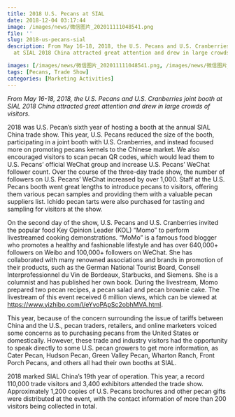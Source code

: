 ```yaml
---
title: 2018 U.S. Pecans at SIAL
date: 2018-12-04 03:17:44
image: /images/news/微信图片_202011111048541.png
file: ''
slug: 2018-us-pecans-sial
description: From May 16-18, 2018, the U.S. Pecans and U.S. Cranberries joint booth
  at SIAL 2018 China attracted great attention and drew in large crowds of visitors.

images: [/images/news/微信图片_202011111048541.png, /images/news/微信图片_202011111048543.png]
tags: [Pecans, Trade Show]
categories: [Marketing Activities]
---
```

<p><em>From May 16-18, 2018, the U.S. Pecans and U.S. Cranberries joint booth at SIAL 2018 China attracted great attention and drew in large crowds of visitors.</em></p>
<p>2018 was U.S. Pecan’s sixth year of hosting a booth at the annual SIAL China trade show. This year, U.S. Pecans reduced the size of the booth, participating in a joint booth with U.S. Cranberries, and instead focused more on promoting pecans kernels to the Chinese market. We also encouraged visitors to scan pecan QR codes, which would lead them to U.S. Pecans’ official WeChat group and increase U.S. Pecans’ WeChat follower count. Over the course of the three-day trade show, the number of followers on U.S. Pecans’ WeChat increased by over 1,000. Staff at the U.S. Pecans booth went great lengths to introduce pecans to visitors, offering them various pecan samples and providing them with a valuable pecan suppliers list. Ichido pecan tarts were also purchased for tasting and sampling for visitors at the show.</p>
<p>On the second day of the show, U.S. Pecans and U.S. Cranberries invited the popular food Key Opinion Leader (KOL) “Momo” to perform livestreamed cooking demonstrations. “MoMo” is a famous food blogger who promotes a healthy and fashionable lifestyle and has over 640,000+ followers on Weibo and 100,000+ followers on WeChat. She has collaborated with many renowned associations and brands in promotion of their products, such as the German National Tourist Board, Conseil Interprofessionnel du Vin de Bordeaux, Starbucks, and Siemens. She is a columnist and has published her own book. During the livestream, Momo prepared two pecan recipes, a pecan salad and pecan brownie cake. The livestream of this event received 6 million views, which can be viewed at<br /><a href="https://www.yizhibo.com/l/eYvoPApSc2obhMVA.html">https://www.yizhibo.com/l/eYvoPApSc2obhMVA.html</a>.</p>
<p>This year, because of the concern surrounding the issue of tariffs between China and the U.S., pecan traders, retailers, and online marketers voiced some concerns as to purchasing pecans from the United States or domestically. However, these trade and industry visitors had the opportunity to speak directly to some U.S. pecan growers to get more information, as Cater Pecan, Hudson Pecan, Green Valley Pecan, Wharton Ranch, Front Porch Pecans, and others all had their own booths at SIAL.</p>
<p>2018 marked SIAL China’s 19th year of operation. This year, a record 110,000 trade visitors and 3,400 exhibitors attended the trade show. Approximately 1,200 copies of U.S. Pecans brochures and other pecan gifts were distributed at the event, with the contact information of more than 200 visitors being collected in total.</p>

